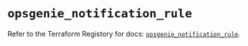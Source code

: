 # `opsgenie_notification_rule`

Refer to the Terraform Registory for docs: [`opsgenie_notification_rule`](https://registry.terraform.io/providers/opsgenie/opsgenie/0.6.33/docs/resources/notification_rule).
